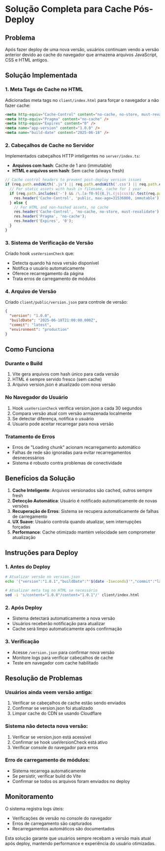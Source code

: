 # Solução Completa para Cache Pós-Deploy

## Problema
Após fazer deploy de uma nova versão, usuários continuam vendo a versão anterior devido ao cache do navegador que armazena arquivos JavaScript, CSS e HTML antigos.

## Solução Implementada

### 1. Meta Tags de Cache no HTML
Adicionadas meta tags no `client/index.html` para forçar o navegador a não fazer cache:
```html
<meta http-equiv="Cache-Control" content="no-cache, no-store, must-revalidate" />
<meta http-equiv="Pragma" content="no-cache" />
<meta http-equiv="Expires" content="0" />
<meta name="app-version" content="1.0.0" />
<meta name="build-date" content="2025-06-18" />
```

### 2. Cabeçalhos de Cache no Servidor
Implementados cabeçalhos HTTP inteligentes no `server/index.ts`:
- **Arquivos com hash**: Cache de 1 ano (immutable)
- **HTML e arquivos sem hash**: Sem cache (always fresh)

```javascript
// Cache control headers to prevent post-deploy version issues
if (req.path.endsWith('.js') || req.path.endsWith('.css') || req.path.endsWith('.html')) {
  // For static assets with hash in filename, cache for 1 year
  if (req.path.includes('-') && /\.[a-f0-9]{8,}\.(js|css)$/.test(req.path)) {
    res.header('Cache-Control', 'public, max-age=31536000, immutable');
  } else {
    // For HTML and non-hashed assets, no cache
    res.header('Cache-Control', 'no-cache, no-store, must-revalidate');
    res.header('Pragma', 'no-cache');
    res.header('Expires', '0');
  }
}
```

### 3. Sistema de Verificação de Versão
Criado hook `useVersionCheck` que:
- Detecta quando há nova versão disponível
- Notifica o usuário automaticamente
- Oferece recarregamento da página
- Trata erros de carregamento de módulos

### 4. Arquivo de Versão
Criado `client/public/version.json` para controle de versão:
```json
{
  "version": "1.0.0",
  "buildDate": "2025-06-18T21:00:00.000Z",
  "commit": "latest",
  "environment": "production"
}
```

## Como Funciona

### Durante o Build
1. Vite gera arquivos com hash único para cada versão
2. HTML é sempre servido fresco (sem cache)
3. Arquivo version.json é atualizado com nova versão

### No Navegador do Usuário
1. Hook `useVersionCheck` verifica version.json a cada 30 segundos
2. Compara versão atual com versão armazenada localmente
3. Se detectar diferença, notifica o usuário
4. Usuario pode aceitar recarregar para nova versão

### Tratamento de Erros
- Erros de "Loading chunk" acionam recarregamento automático
- Falhas de rede são ignoradas para evitar recarregamentos desnecessários
- Sistema é robusto contra problemas de conectividade

## Benefícios da Solução

1. **Cache Inteligente**: Arquivos versionados são cached, outros sempre fresh
2. **Detecção Automática**: Usuário é notificado automaticamente de novas versões
3. **Recuperação de Erros**: Sistema se recupera automaticamente de falhas de carregamento
4. **UX Suave**: Usuário controla quando atualizar, sem interrupções forçadas
5. **Performance**: Cache otimizado mantém velocidade sem comprometer atualização

## Instruções para Deploy

### 1. Antes do Deploy
```bash
# Atualizar versão no version.json
echo '{"version":"1.0.1","buildDate":"'$(date -Iseconds)'","commit":"latest","environment":"production"}' > client/public/version.json

# Atualizar meta tag no HTML se necessário
sed -i 's/content="1.0.0"/content="1.0.1"/' client/index.html
```

### 2. Após Deploy
- Sistema detectará automaticamente a nova versão
- Usuários receberão notificação para atualizar
- Cache será limpo automaticamente após confirmação

### 3. Verificação
- Acesse `/version.json` para confirmar nova versão
- Monitore logs para verificar cabeçalhos de cache
- Teste em navegador com cache habilitado

## Resolução de Problemas

### Usuários ainda veem versão antiga:
1. Verificar se cabeçalhos de cache estão sendo enviados
2. Confirmar se version.json foi atualizado
3. Limpar cache do CDN se usando Cloudflare

### Sistema não detecta nova versão:
1. Verificar se version.json está acessível
2. Confirmar se hook useVersionCheck está ativo
3. Verificar console do navegador para erros

### Erro de carregamento de módulos:
- Sistema recarrega automaticamente
- Se persistir, verificar build do Vite
- Confirmar se todos os arquivos foram enviados no deploy

## Monitoramento

O sistema registra logs úteis:
- Verificações de versão no console do navegador
- Erros de carregamento são capturados
- Recarregamentos automáticos são documentados

Esta solução garante que usuários sempre recebam a versão mais atual após deploy, mantendo performance e experiência do usuário otimizadas.